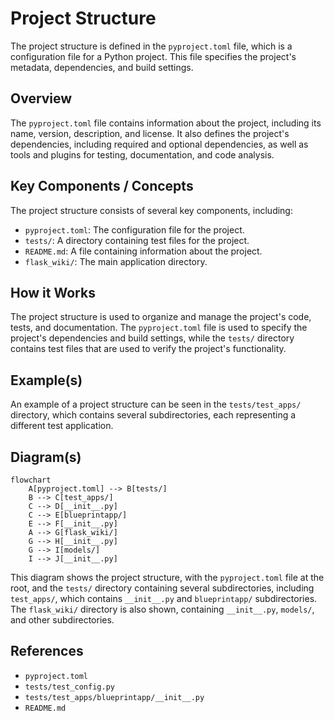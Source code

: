# Project Structure
The project structure is defined in the `pyproject.toml` file, which is a configuration file for a Python project. This file specifies the project's metadata, dependencies, and build settings.

## Overview
The `pyproject.toml` file contains information about the project, including its name, version, description, and license. It also defines the project's dependencies, including required and optional dependencies, as well as tools and plugins for testing, documentation, and code analysis.

## Key Components / Concepts
The project structure consists of several key components, including:
* `pyproject.toml`: The configuration file for the project.
* `tests/`: A directory containing test files for the project.
* `README.md`: A file containing information about the project.
* `flask_wiki/`: The main application directory.

## How it Works
The project structure is used to organize and manage the project's code, tests, and documentation. The `pyproject.toml` file is used to specify the project's dependencies and build settings, while the `tests/` directory contains test files that are used to verify the project's functionality.

## Example(s)
An example of a project structure can be seen in the `tests/test_apps/` directory, which contains several subdirectories, each representing a different test application.

## Diagram(s)
```mermaid
flowchart
    A[pyproject.toml] --> B[tests/]
    B --> C[test_apps/]
    C --> D[__init__.py]
    C --> E[blueprintapp/]
    E --> F[__init__.py]
    A --> G[flask_wiki/]
    G --> H[__init__.py]
    G --> I[models/]
    I --> J[__init__.py]
```
This diagram shows the project structure, with the `pyproject.toml` file at the root, and the `tests/` directory containing several subdirectories, including `test_apps/`, which contains `__init__.py` and `blueprintapp/` subdirectories. The `flask_wiki/` directory is also shown, containing `__init__.py`, `models/`, and other subdirectories.

## References
* `pyproject.toml`
* `tests/test_config.py`
* `tests/test_apps/blueprintapp/__init__.py`
* `README.md`